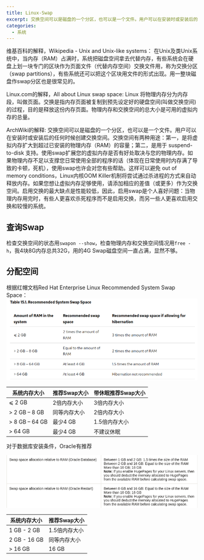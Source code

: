 ```yaml
---
title: Linux-Swap
excerpt: 交换空间可以是磁盘的一个分区，也可以是一个文件。用户可以在安装时或安装后的任何时候创建交换空间。使用swap扩展您的虚拟内存是否有好处取决与您的物理内存。
categories:
  - 系统
---
```


维基百科的解释，Wikipedia - Unix and Unix-like systems：
在Unix及类Unix系统中，当内存（RAM）占满时，系统把磁盘空间拿去代替内存，有些系统会在硬盘上划一块专门的区块作为页面文件（代替内存空间）交换文件用，称为交换分区（swap
partitions），有些系统还可以把这个区块用文件的形式出现。用一整块磁盘作swap分区也是很常见的。

Linux.com的解释，All about Linux swap space:
Linux 将物理内存分为内存段，叫做页面。交换是指内存页面被复制到预先设定好的硬盘空间(叫做交换空间)
的过程，目的是释放这份内存页面。物理内存和交换空间的总大小是可用的虚拟内存的总量。

ArchWiki的解释:
交换空间可以是磁盘的一个分区，也可以是一个文件。用户可以在安装时或安装后的任何时候创建交换空间。交换空间有两种用途：第一，是将虚拟内存扩大到超过已安装的物理内存（RAM）的容量；第二，是用于
suspend-to-disk 支持。使用swap扩展您的虚拟内存是否有好处取决与您的物理内存。如果物理内存不足以支撑您日常使用全部的程序的话（体现在日常使用时内存满了导致的卡顿，死机），使用swap也许会对您有些帮助。这样可以避免
out of memory conditions，Linux内核OOM
Killer机制将尝试通过杀进程的方式来自动释放内存。如果您想让虚拟内存足够使用，请添加相应的差值（或更多）作为交换空间。启用交换的最大缺点是性能较低，因此，启用swap是个人喜好问题：当物理内存用完时，有些人更喜欢杀死程序而不是启用交换，而另一些人更喜欢启用交换和较慢的系统。

## 查询Swap

检查交换空间的状态用`swapon --show`，检查物理内存和交换空间情况用`free -h`，我4块8G内存总共32G，用的4G Swap磁盘空间一直占满，显然不够。

## 分配空间

根据红帽文档Red Hat Enterprise Linux Recommended System Swap Space：
![img.png](../img/red_hat_recommended_system_swap_space.png)

| 系统内存大小         | 推荐Swap大小 | 带休眠推荐Swap大小 |
|----------------|----------|-------------|
| ⩽ 2 GB         | 2倍内存大小   | 3倍内存大小      |
| > 2 GB – 8 GB  | 同等内存大小   | 2倍内存大小      |
| > 8 GB – 64 GB | 最少4 GB   | 1.5倍内存大小    |
| > 64 GB        | 最少4 GB   | 不建议休眠       |

对于数据库安装条件，Oracle有推荐

![img.png](../img/server_configuration_checklist_for_oracle_database.png)

| 系统内存大小       | 推荐Swap大小 |
|--------------|----------|
| 1 GB - 2 GB  | 1.5倍内存大小 |
| 2 GB - 16 GB | 同等内存大小   |
| > 16 GB      | 16 GB    |
